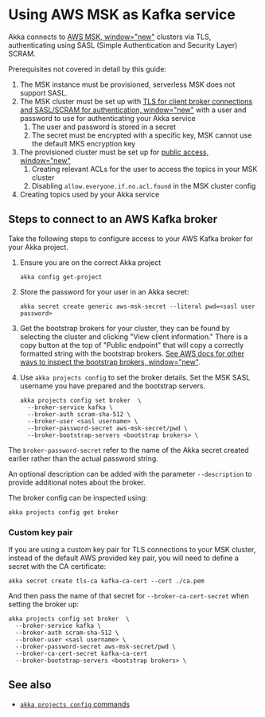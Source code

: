 # Using AWS MSK as Kafka service

Akka connects to [AWS MSK, window="new"](https://aws.amazon.com/msk/) clusters via TLS, authenticating using SASL (Simple Authentication and Security Layer) SCRAM.

Prerequisites not covered in detail by this guide:

1. The MSK instance must be provisioned, serverless MSK does not support SASL.
2. The MSK cluster must be set up with [TLS for client broker connections and SASL/SCRAM for authentication, window="new"](https://docs.aws.amazon.com/msk/latest/developerguide/msk-password.html)
with a user and password to use for authenticating your Akka service
   1. The user and password is stored in a secret
   2. The secret must be encrypted with a specific key, MSK cannot use the default MKS encryption key
3. The provisioned cluster must be set up for [public access, window="new"](https://docs.aws.amazon.com/msk/latest/developerguide/public-access.html)
   1. Creating relevant ACLs for the user to access the topics in your MSK cluster
   2. Disabling `allow.everyone.if.no.acl.found` in the MSK cluster config
4. Creating topics used by your Akka service

## Steps to connect to an AWS Kafka broker

Take the following steps to configure access to your AWS Kafka broker for your Akka project.

1. Ensure you are on the correct Akka project

   ```command window
   akka config get-project
   ```
2. Store the password for your user in an Akka secret:

   ```command window
   akka secret create generic aws-msk-secret --literal pwd=<sasl user password>
   ```
3. Get the bootstrap brokers for your cluster, they can be found by selecting the cluster and clicking "View client information."
There is a copy button at the top of "Public endpoint" that will copy a correctly formatted string with the bootstrap brokers. [See AWS docs for other ways to inspect the bootstrap brokers, window="new"](https://docs.aws.amazon.com/msk/latest/developerguide/msk-get-bootstrap-brokers.html).
4. Use `akka projects config` to set the broker details. Set the MSK SASL username you have prepared and the bootstrap servers.

   ```command window
   akka projects config set broker  \
     --broker-service kafka \
     --broker-auth scram-sha-512 \
     --broker-user <sasl username> \
     --broker-password-secret aws-msk-secret/pwd \
     --broker-bootstrap-servers <bootstrap brokers> \
   ```

The `broker-password-secret` refer to the name of the Akka secret created earlier rather than the actual password string.

An optional description can be added with the parameter `--description` to provide additional notes about the broker.

The broker config can be inspected using:
```command window
akka projects config get broker
```

### Custom key pair

If you are using a custom key pair for TLS connections to your MSK cluster, instead of the default AWS provided key pair, you will need to define a secret with the CA certificate:

```command window
akka secret create tls-ca kafka-ca-cert --cert ./ca.pem
```

And then pass the name of that secret for `--broker-ca-cert-secret` when setting the broker up:

```command window
akka projects config set broker  \
  --broker-service kafka \
  --broker-auth scram-sha-512 \
  --broker-user <sasl username> \
  --broker-password-secret aws-msk-secret/pwd \
  --broker-ca-cert-secret kafka-ca-cert
  --broker-bootstrap-servers <bootstrap brokers> \
```

## See also

* [`akka projects config` commands](reference:cli/akka-cli/akka_projects_config.adoc#_see_also)
